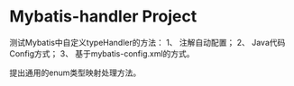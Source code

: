 # Mybatis-handler Project

测试Mybatis中自定义typeHandler的方法：
1、 注解自动配置；
2、 Java代码Config方式；
3、 基于mybatis-config.xml的方式。

提出通用的enum类型映射处理方法。